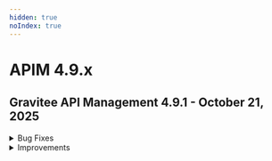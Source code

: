 ```yaml
---
hidden: true
noIndex: true
---
```


# APIM 4.9.x
 
## Gravitee API Management 4.9.1 - October 21, 2025
<details>

<summary>Bug Fixes</summary>

**Gateway**

* K8s Synchronizer revokes secrets on API update in v4.9.0 [#10908](https://github.com/gravitee-io/issues/issues/10908)

**Management API**

* ThreadBlocked can occurs when fetching token when Federation agent connects [#10913](https://github.com/gravitee-io/issues/issues/10913)

</details>

<details>

<summary>Improvements</summary>

**Management API**

* Getting 502 Bad Gateway error while invoking the request.  [#10863](https://github.com/gravitee-io/issues/issues/10863)

**Console**

* Getting 502 Bad Gateway error while invoking the request.  [#10863](https://github.com/gravitee-io/issues/issues/10863)

</details>



